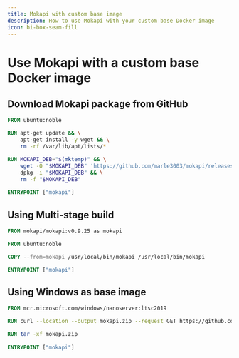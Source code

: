 ```yaml
---
title: Mokapi with custom base image
description: How to use Mokapi with your custom base Docker image
icon: bi-box-seam-fill
---
```


# Use Mokapi with a custom base Docker image

## Download Mokapi package from GitHub

```Dockerfile tab=Dockerfile  
FROM ubuntu:noble

RUN apt-get update && \
	apt-get install -y wget && \
	rm -rf /var/lib/apt/lists/*

RUN MOKAPI_DEB="$(mktemp)" && \
	wget -O "$MOKAPI_DEB" 'https://github.com/marle3003/mokapi/releases/download/v0.9.25/mokapi_0.9.25_linux_amd64.deb' --no-check-certificate && \
	dpkg -i "$MOKAPI_DEB" && \
	rm -f "$MOKAPI_DEB"
	
ENTRYPOINT ["mokapi"]
```

## Using Multi-stage build

```Dockerfile tab=Dockerfile  
FROM mokapi/mokapi:v0.9.25 as mokapi

FROM ubuntu:noble

COPY --from=mokapi /usr/local/bin/mokapi /usr/local/bin/mokapi

ENTRYPOINT ["mokapi"]
```

## Using Windows as base image

```Dockerfile tab=Dockerfile  
FROM mcr.microsoft.com/windows/nanoserver:ltsc2019

RUN curl --location --output mokapi.zip --request GET https://github.com/marle3003/mokapi/releases/download/v0.9.25/mokapi_v0.9.25_windows_amd64.zip 

RUN tar -xf mokapi.zip
	
ENTRYPOINT ["mokapi"]
```